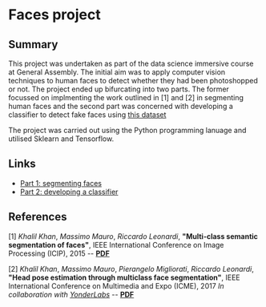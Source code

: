 # Faces project

## Summary

This project was undertaken as part of the data science immersive course at General Assembly. The initial aim was to apply computer vision techniques to human faces to detect whether they had been photoshopped or not. The project ended up bifurcating into two parts. The former focussed on implmenting the work outlined in [1] and [2] in segmenting human faces and the second part was concerned with developing a classifier to detect fake faces using [this dataset](https://www.kaggle.com/ciplab/real-and-fake-face-detection)

The project was carried out using the Python programming lanuage and utilised Sklearn and Tensorflow.

## Links


* [Part 1: segmenting faces](./segmentation)
* [Part 2: developing a classifier](./fake_vs_real)

## References

[1] *Khalil Khan*, *Massimo Mauro*, *Riccardo Leonardi*,
**"Multi-class semantic segmentation of faces"**,
IEEE International Conference on Image Processing (ICIP), 2015
-- [**PDF**](https://github.com/massimomauro/FASSEG-repository/blob/master/papers/multiclass_face_segmentation_ICIP2015.pdf)

[2] *Khalil Khan*, *Massimo Mauro*, *Pierangelo Migliorati*, *Riccardo Leonardi*,
**"Head pose estimation through multiclass face segmentation"**,
IEEE International Conference on Multimedia and Expo (ICME), 2017
*In collaboration with [YonderLabs](http://www.yonderlabs.com)*
-- [**PDF**](https://github.com/massimomauro/FASSEG-repository/blob/master/papers/pose_estimation_by_segmentation_ICME2017.pdf)